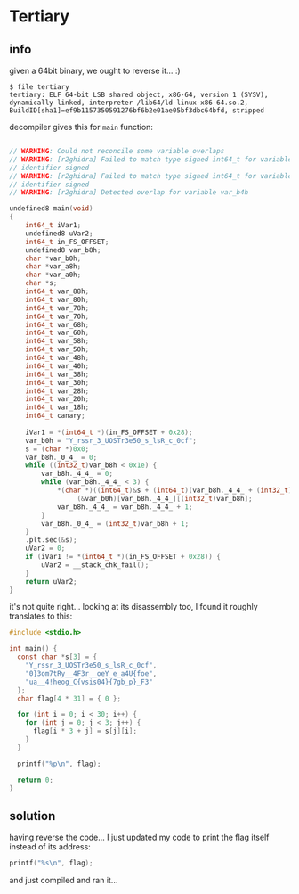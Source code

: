 # Tertiary

## info

given a 64bit binary, we ought to reverse it... :)

```
$ file tertiary
tertiary: ELF 64-bit LSB shared object, x86-64, version 1 (SYSV), dynamically linked, interpreter /lib64/ld-linux-x86-64.so.2, BuildID[sha1]=ef9b1157350591276bf6b2e01ae05bf3dbc64bfd, stripped
```

decompiler gives this for `main` function:
```c

// WARNING: Could not reconcile some variable overlaps
// WARNING: [r2ghidra] Failed to match type signed int64_t for variable var_b8h to Decompiler type: Unknown type
// identifier signed
// WARNING: [r2ghidra] Failed to match type signed int64_t for variable var_b4h to Decompiler type: Unknown type
// identifier signed
// WARNING: [r2ghidra] Detected overlap for variable var_b4h

undefined8 main(void)
{
    int64_t iVar1;
    undefined8 uVar2;
    int64_t in_FS_OFFSET;
    undefined8 var_b8h;
    char *var_b0h;
    char *var_a8h;
    char *var_a0h;
    char *s;
    int64_t var_88h;
    int64_t var_80h;
    int64_t var_78h;
    int64_t var_70h;
    int64_t var_68h;
    int64_t var_60h;
    int64_t var_58h;
    int64_t var_50h;
    int64_t var_48h;
    int64_t var_40h;
    int64_t var_38h;
    int64_t var_30h;
    int64_t var_28h;
    int64_t var_20h;
    int64_t var_18h;
    int64_t canary;
    
    iVar1 = *(int64_t *)(in_FS_OFFSET + 0x28);
    var_b0h = "Y_rssr_3_UOSTr3e50_s_lsR_c_0cf";
    s = (char *)0x0;
    var_b8h._0_4_ = 0;
    while ((int32_t)var_b8h < 0x1e) {
        var_b8h._4_4_ = 0;
        while (var_b8h._4_4_ < 3) {
            *(char *)((int64_t)&s + (int64_t)(var_b8h._4_4_ + (int32_t)var_b8h * 3)) =
                 (&var_b0h)[var_b8h._4_4_][(int32_t)var_b8h];
            var_b8h._4_4_ = var_b8h._4_4_ + 1;
        }
        var_b8h._0_4_ = (int32_t)var_b8h + 1;
    }
    .plt.sec(&s);
    uVar2 = 0;
    if (iVar1 != *(int64_t *)(in_FS_OFFSET + 0x28)) {
        uVar2 = __stack_chk_fail();
    }
    return uVar2;
}
```

it's not quite right... looking at its disassembly too, I found it roughly translates to this:
```c
#include <stdio.h>

int main() {
  const char *s[3] = {
    "Y_rssr_3_UOSTr3e50_s_lsR_c_0cf",
    "0}3om7tRy__4F3r__oeY_e_a4U{foe",
    "ua__4!heog_C{vsis04}{7gb_p}_F3"
  };
  char flag[4 * 31] = { 0 };

  for (int i = 0; i < 30; i++) {
    for (int j = 0; j < 3; j++) {
      flag[i * 3 + j] = s[j][i];
    }
  }

  printf("%p\n", flag);

  return 0;
}
```

## solution

having reverse the code... I just updated my code to print the flag itself instead of its address:
```c
printf("%s\n", flag);
```

and just compiled and ran it...


